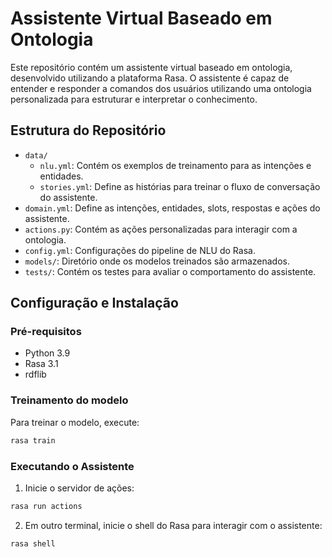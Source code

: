 # Assistente Virtual Baseado em Ontologia

Este repositório contém um assistente virtual baseado em ontologia, desenvolvido utilizando a plataforma Rasa. O assistente é capaz de entender e responder a comandos dos usuários utilizando uma ontologia personalizada para estruturar e interpretar o conhecimento.

## Estrutura do Repositório

- `data/`
  - `nlu.yml`: Contém os exemplos de treinamento para as intenções e entidades.
  - `stories.yml`: Define as histórias para treinar o fluxo de conversação do assistente.
- `domain.yml`: Define as intenções, entidades, slots, respostas e ações do assistente.
- `actions.py`: Contém as ações personalizadas para interagir com a ontologia.
- `config.yml`: Configurações do pipeline de NLU do Rasa.
- `models/`: Diretório onde os modelos treinados são armazenados.
- `tests/`: Contém os testes para avaliar o comportamento do assistente.

## Configuração e Instalação

### Pré-requisitos

- Python 3.9
- Rasa 3.1
- rdflib

### Treinamento do modelo

Para treinar o modelo, execute:

```bash
rasa train
```

### Executando o Assistente

1. Inicie o servidor de ações:

```bash
rasa run actions
```

2. Em outro terminal, inicie o shell do Rasa para interagir com o assistente:

```bash
rasa shell
```
